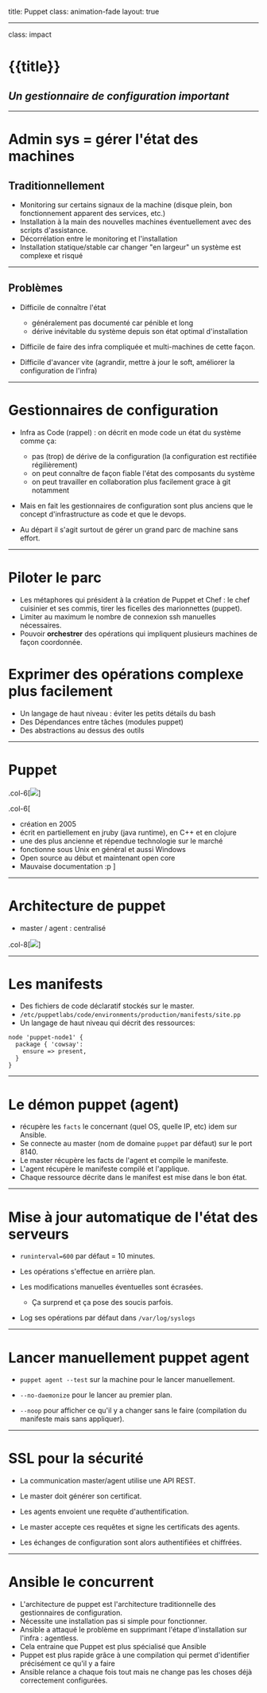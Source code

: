 title: Puppet
class: animation-fade
layout: true

<!-- This slide will serve as the base layout for all your slides -->
<!--
.bottom-bar[
  {{title}}
]
-->

---

class: impact

# {{title}}
## *Un gestionnaire de configuration important*

---

# Admin sys = gérer l'état des machines

## Traditionnellement

- Monitoring sur certains signaux de la machine (disque plein, bon fonctionnement apparent des services, etc.)
- Installation à la main des nouvelles machines éventuellement avec des scripts d'assistance.
- Décorrélation entre le monitoring et l'installation
- Installation statique/stable car changer "en largeur" un système est complexe et risqué

---

## Problèmes

- Difficile de connaître l'état
  - généralement pas documenté car pénible et long
  - dérive inévitable du système depuis son état optimal d'installation

- Difficile de faire des infra compliquée et multi-machines de cette façon.

- Difficile d'avancer vite (agrandir, mettre à jour le soft, améliorer la configuration de l'infra)

---

# Gestionnaires de configuration

- Infra as Code (rappel) : on décrit en mode code un état du système comme ça:
  - pas (trop) de dérive de la configuration (la configuration est rectifiée régilièrement)
  - on peut connaître de façon fiable l'état des composants du système
  - on peut travailler en collaboration plus facilement grace à git notamment

- Mais en fait les gestionnaires de configuration sont plus anciens que le concept d'infrastructure as code et que le devops.
  
- Au départ il s'agit surtout de gérer un grand parc de machine sans effort.

---

# Piloter le parc

- Les métaphores qui président à la création de Puppet et Chef : le chef cuisinier et ses commis, tirer les ficelles des marionnettes (puppet).
- Limiter au maximum le nombre de connexion ssh manuelles nécessaires.
- Pouvoir **orchestrer** des opérations qui impliquent plusieurs machines de façon coordonnée.


# Exprimer des opérations complexe plus facilement

- Un langage de haut niveau : éviter les petits détails du bash
- Des Dépendances entre tâches (modules puppet)
- Des abstractions au dessus des outils

---

# Puppet

.col-6[![](img/Puppet-logo.png)]

.col-6[
- création en 2005
- écrit en partiellement en jruby (java runtime), en C++ et en clojure
- une des plus ancienne et répendue technologie sur le marché
- fonctionne sous Unix en général et aussi Windows
- Open source au début et maintenant open core
- Mauvaise documentation :p
]

---


# Architecture de puppet

- master / agent : centralisé

.col-8[![](img/puppet_archi_1.png)]

---

# Les manifests

- Des fichiers de code déclaratif stockés sur le master.
- `/etc/puppetlabs/code/environments/production/manifests/site.pp`
- Un langage de haut niveau qui décrit des ressources:

```
node 'puppet-node1' {
  package { 'cowsay':
    ensure => present,
  }
}
```


---

# Le démon puppet (agent)

- récupère les `facts` le concernant (quel OS, quelle IP, etc) idem sur Ansible.
- Se connecte au master (nom de domaine `puppet` par défaut) sur le port 8140.
- Le master récupère les facts de l'agent et compile le manifeste.
- L'agent récupère le manifeste compilé et l'applique.
- Chaque ressource décrite dans le manifest est mise dans le bon état.

---

# Mise à jour automatique de l'état des serveurs

- `runinterval=600` par défaut = 10 minutes. 

- Les opérations s'effectue en arrière plan.
- Les modifications manuelles éventuelles sont écrasées.
  - Ça surprend et ça pose des soucis parfois.
- Log ses opérations par défaut dans `/var/log/syslogs`

---

# Lancer manuellement puppet agent

- `puppet agent --test` sur la machine pour le lancer manuellement.

- `--no-daemonize` pour le lancer au premier plan.

- `--noop` pour afficher ce qu'il y a changer sans le faire (compilation du manifeste mais sans appliquer).

---

# SSL pour la sécurité

- La communication master/agent utilise une API REST.

- Le master doit générer son certificat.
- Les agents envoient une requête d'authentification.
- Le master accepte ces requêtes et signe les certificats des agents.
- Les échanges de configuration sont alors authentifiées et chiffrées.

---

# Ansible le concurrent

- L'architecture de puppet est l'architecture traditionnelle des gestionnaires de configuration.
- Nécessite une installation pas si simple pour fonctionner.
- Ansible a attaqué le problème en supprimant l'étape d'installation sur l'infra : agentless.
- Cela entraine que Puppet est plus spécialisé que Ansible
- Puppet est plus rapide grâce à une compilation qui permet d'identifier précisément ce qu'il y a faire
- Ansible relance a chaque fois tout mais ne change pas les choses déjà correctement configurées.